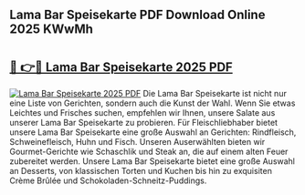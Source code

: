 ## Lama Bar Speisekarte PDF Download Online 2025 KWwMh

# <h2><a href="http://gcc384b.nevu.top/?p=Lama+Bar+Speisekarte">🔗 👉🔴 Lama Bar Speisekarte 2025 PDF</a></h2>

[![Lama Bar Speisekarte 2025 PDF](https://i.imgur.com/dBaPXMq.png)](http://gcc384b.nevu.top/?p=Lama+Bar+Speisekarte)
Die Lama Bar Speisekarte ist nicht nur eine Liste von Gerichten, sondern auch die Kunst der Wahl. Wenn Sie etwas Leichtes und Frisches suchen, empfehlen wir Ihnen, unsere Salate aus unserer Lama Bar Speisekarte zu probieren. Für Fleischliebhaber bietet unsere Lama Bar Speisekarte eine große Auswahl an Gerichten: Rindfleisch, Schweinefleisch, Huhn und Fisch. Unseren Auserwählten bieten wir Gourmet-Gerichte wie Schaschlik und Steak an, die auf einem alten Feuer zubereitet werden. Unsere Lama Bar Speisekarte bietet eine große Auswahl an Desserts, von klassischen Torten und Kuchen bis hin zu exquisiten Crème Brûlée und Schokoladen-Schneitz-Puddings.
